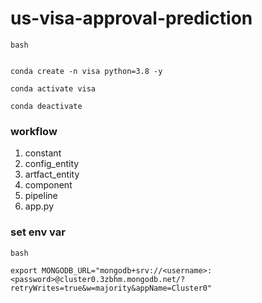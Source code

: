 # us-visa-approval-prediction

```
bash


conda create -n visa python=3.8 -y

conda activate visa     

conda deactivate

```


### workflow

1. constant
2. config_entity
3. artfact_entity
4. component
5. pipeline
6. app.py


### set env var

```
bash

export MONGODB_URL="mongodb+srv://<username>:<password>@cluster0.3zbhm.mongodb.net/?retryWrites=true&w=majority&appName=Cluster0"

```